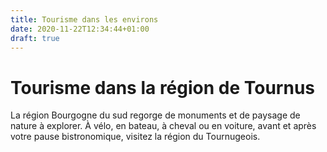 ```yaml
---
title: Tourisme dans les environs
date: 2020-11-22T12:34:44+01:00
draft: true
---
```


# Tourisme dans la région de Tournus

La région Bourgogne du sud regorge de monuments et de paysage de nature à explorer. À vélo, en bateau, à cheval ou en voiture, avant et après votre pause bistronomique, visitez la région du Tournugeois.

